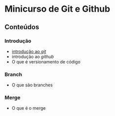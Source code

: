 # Minicurso de Git e Github

## Conteúdos

### Introdução
- [introdução ao *git*](./texto.md)
- introdução ao *github*
- O que é versionamento de código

### Branch
- O que são branches

### Merge
- O que é o merge